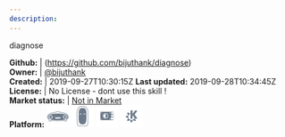 ```yaml
---
description: 
---
```

diagnose



**Github:** | (https://github.com/bijuthank/diagnose)  
**Owner:** | [@bijuthank](https://github.com/bijuthank)  
**Created:** | 2019-09-27T10:30:15Z  **Last updated:** 2019-09-28T10:34:45Z  
**License:** | No License - dont use this skill !  
**Market status:** | [Not in Market](https://market.mycroft.ai/skill/)  
**Platform:**   ![](.gitbook/assets/mark-1-icon.png)  ![](.gitbook/assets/mark-2-icon.png)  ![](.gitbook/assets/picroft-icon.png)  ![](.gitbook/assets/kde.png)   
